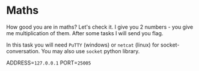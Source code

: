 # Maths
How good you are in maths? Let's check it. I give you 2 numbers - you give me multiplication of them. After some tasks I will send you flag.

In this task you will need `PuTTY` (windows) or `netcat` (linux) for socket-conversation. You may also use `socket` python library.

ADDRESS=`127.0.0.1` PORT=`25005`
